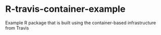 # R-travis-container-example
Example R package that is built using the container-based infrastructure from Travis
